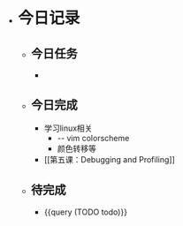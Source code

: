 - # 今日记录
	- ## 今日任务
		-
	- ##  今日完成
		- 学习linux相关
			- -- vim colorscheme
			- 颜色转移等
		- [[第五课：Debugging and Profiling]]
	- ## 待完成
		- {{query (TODO todo)}}